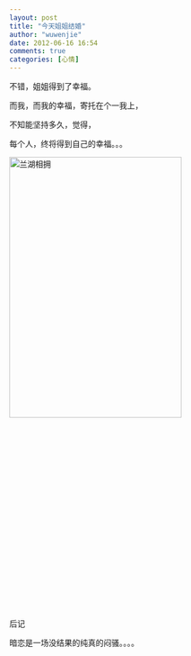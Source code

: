 ```yaml
---
layout: post
title: "今天姐姐结婚"
author: "wuwenjie"
date: 2012-06-16 16:54
comments: true
categories: [心情]
---
```

不错，姐姐得到了幸福。

而我，而我的幸福，寄托在个一我上，

不知能坚持多久，觉得，

每个人，终将得到自己的幸福。。。

<a href="http://www.wuwenjie.tk/wp-content/uploads/2012/06/f58d3a37_smush_屏幕截图+-+2012年06月16日+-+22时48分10秒.png"><img class="size-full wp-image-499" title="兰湖相拥" src="http://www.wuwenjie.tk/wp-content/uploads/2012/06/f58d3a37_smush_屏幕截图+-+2012年06月16日+-+22时48分10秒.png" alt="兰湖相拥" width="307" height="463" /></a>

&nbsp;

&nbsp;

&nbsp;

&nbsp;

&nbsp;

&nbsp;

&nbsp;

&nbsp;

&nbsp;

&nbsp;

&nbsp;

后记

暗恋是一场没结果的纯真的闷骚。。。。
